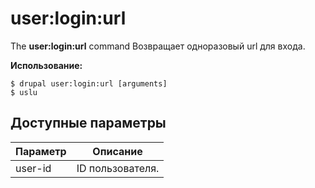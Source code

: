 # user:login:url
The **user:login:url** command Возвращает одноразовый url для входа.

**Использование:**
```
$ drupal user:login:url [arguments] 
$ uslu  
```

## Доступные параметры
Параметр | Описание
---------|-------------
user-id | ID пользователя.
